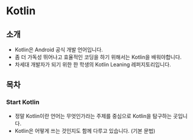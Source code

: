 # Kotlin
## 소개
* Kotlin은 Android 공식 개발 언어입니다.
* 좀 더 가독성 뛰어나고 효율적인 코딩을 하기 위해서는 Kotlin을 배워야합니다.
* 차세대 개발자가 되기 위한 한 학생의 Kotlin Leaning 레퍼지토리입니다.
## 목차
### Start Kotlin
* 정말 Kotlin이란 언어는 무엇인가라는 주제를 중심으로 Kotlin을 탐구하는 곳입니다.
* Kotlin은 어떻게 쓰는 것인지도 함께 다루고 있습니다.
(기본 문법)

[Strat Kotlin]: https://github.com/jinusong/Kotlin/tree/master/Start%20Kotlin